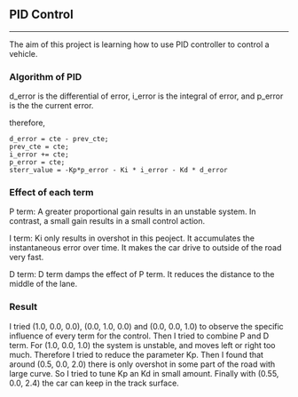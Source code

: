 

## PID Control

---
The aim of this project is learning how to use PID controller to control a vehicle.

### Algorithm of PID
d_error is the differential of error, i_error is the integral of error, and p_error is the the current error.

therefore,

    d_error = cte - prev_cte;
    prev_cte = cte;
    i_error += cte;
    p_error = cte;
    sterr_value = -Kp*p_error - Ki * i_error - Kd * d_error
    
### Effect of each term
P term: A greater proportional gain results in an unstable system. In contrast, a small gain results in a small control action. 

I term: Ki only results in overshot in this peoject. It accumulates the instantaneous error over time. It makes the car drive to outside of the road very fast.

D term: D term damps the effect of P term. It reduces the distance to the middle of the lane.

### Result
I tried (1.0, 0.0, 0.0), (0.0, 1.0, 0.0) and (0.0, 0.0, 1.0) to observe the specific influence of every term for the control. 
Then I tried to combine P and D term. For (1.0, 0.0, 1.0) the system is unstable, and moves left or right too much. Therefore I tried to reduce the parameter Kp. 
Then I found that around (0.5, 0.0, 2.0) there is only overshot in some part of the road with large curve. So I tried to tune Kp an Kd in small amount. Finally with (0.55, 0.0, 2.4) the car can keep in the track surface.  
